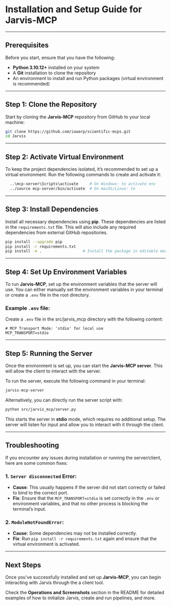 # Installation and Setup Guide for Jarvis-MCP

---

## Prerequisites

Before you start, ensure that you have the following:

* **Python 3.10.12+** installed on your system
* A **Git** installation to clone the repository
* An environment to install and run Python packages (virtual environment is recommended)

---

## Step 1: Clone the Repository

Start by cloning the **Jarvis-MCP** repository from GitHub to your local machine:

```bash
git clone https://github.com/iowarp/scientific-mcps.git
cd Jarvis
```

---

## Step 2: Activate Virtual Environment

To keep the project dependencies isolated, it’s recommended to set up a virtual environment. Run the following commands to create and activate it:

```bash
  ..\mcp-server\Scripts\activate     # On Windows: to activate env
  ../source mcp-server/bin/activate  # On macOS/Linux: to 
```

---

## Step 3: Install Dependencies

Install all necessary dependencies using **pip**. These dependencies are listed in the `requirements.txt` file. This will also include any required dependencies from external GitHub repositories.

```bash
pip install --upgrade pip
pip install -r requirements.txt
pip install -e .                  # Install the package in editable mode
```

---

## Step 4: Set Up Environment Variables

To run **Jarvis-MCP**, set up the environment variables that the server will use. You can either manually set the environment variables in your terminal or create a `.env` file in the root directory.

### Example `.env` file:

Create a `.env` file in the src/jarvis_mcp directory with the following content:

```dotenv
# MCP Transport Mode: 'stdio' for local use
MCP_TRANSPORT=stdio
```

---

## Step 5: Running the Server

Once the environment is set up, you can start the **Jarvis-MCP server**. This will allow the client to interact with the server.

To run the server, execute the following command in your terminal:

```bash
jarvis-mcp-server
```

Alternatively, you can directly run the server script with:

```bash
python src/jarvis_mcp/server.py
```

This starts the server in **stdio** mode, which requires no additional setup. The server will listen for input and allow you to interact with it through the client.

---

## Troubleshooting

If you encounter any issues during installation or running the server/client, here are some common fixes:

### 1. `Server disconnected` Error:

* **Cause**: This usually happens if the server did not start correctly or failed to bind to the correct port.
* **Fix**: Ensure that the `MCP_TRANSPORT=stdio` is set correctly in the `.env` or environment variables, and that no other process is blocking the terminal’s input.

### 2. `ModuleNotFoundError`:

* **Cause**: Some dependencies may not be installed correctly.
* **Fix**: Run `pip install -r requirements.txt` again and ensure that the virtual environment is activated.

---

## Next Steps

Once you've successfully installed and set up **Jarvis-MCP**, you can begin interacting with Jarvis through the a client tool. 

Check the **Operations and Screenshots** section in the README for detailed examples of how to initialize Jarvis, create and run pipelines, and more.

